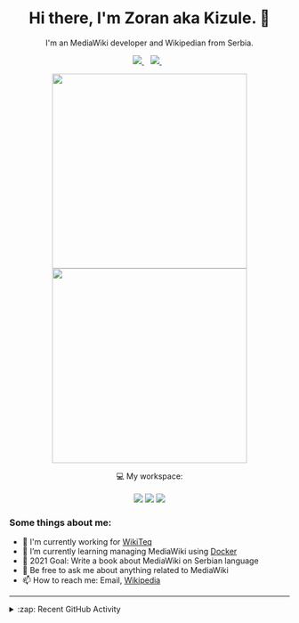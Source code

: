 <h1 align="center">
Hi there, I'm Zoran aka Kizule. 👋
</h1>

<p align="center">
I'm an MediaWiki developer and Wikipedian from Serbia.
</p>

<p align="center">

  <a href="https://www.linkedin.com/in/zoran-dori-85707a216/">
    <img src="https://img.shields.io/badge/linkedin-%230077B5.svg?&style=for-the-badge&logo=linkedin&logoColor=white" />
  </a>&nbsp;&nbsp;
  <a href="https://instagram.com/iamkizule">
    <img src="https://img.shields.io/badge/instagram-%23E4405F.svg?&style=for-the-badge&logo=instagram&logoColor=white" />        
  </a>&nbsp;&nbsp;

</p>

<p align='center'>
  <a href="#"><img src="https://github-readme-stats.vercel.app/api?username=kizule&show_icons=true&count_private=true&theme=dark" width="350"></a>
  <br>
  <a href="#"><img src="https://github-readme-stats.vercel.app/api/top-langs/?username=kizule&count_private=true&theme=dark" width="350"></a>
</p>

<p align="center">
  💻 My workspace:<br/><br/>
  <img src="https://img.shields.io/badge/windows-%230078D6.svg?&style=for-the-badge&logo=windows&logoColor=white" />
  <img src="https://img.shields.io/badge/amd-ryzen%20%205%203500u-%230071C5.svg?&style=for-the-badge&logo=amd&logoColor=white" />
  <img src="https://img.shields.io/badge/RAM-8GB-%230071C5.svg?&style=for-the-badge&logoColor=white" />
</p>

### Some things about me:

* 💼 I'm currently working for [WikiTeq](https://wikiteq.com)
* 🌱 I’m currently learning managing MediaWiki using [Docker](https://docker.com)
* 🥅 2021 Goal: Write a book about MediaWiki on Serbian language
* 💬 Be free to ask me about anything related to MediaWiki
* 📫 How to reach me: Email, [Wikipedia](https://en.wikipedia.org/wiki/User_talk:Kizule)

---
<details>
  <summary>:zap: Recent GitHub Activity</summary>

<!--RECENT_ACTIVITY:start-->
1. 🎉 Merged PR [#96](https://github.com/kizule/hacktoberfest-2021/pull/96) in [kizule/hacktoberfest-2021](https://github.com/kizule/hacktoberfest-2021)
2. 🎉 Merged PR [#95](https://github.com/kizule/hacktoberfest-2021/pull/95) in [kizule/hacktoberfest-2021](https://github.com/kizule/hacktoberfest-2021)
3. 🎉 Merged PR [#94](https://github.com/kizule/hacktoberfest-2021/pull/94) in [kizule/hacktoberfest-2021](https://github.com/kizule/hacktoberfest-2021)
4. 🎉 Merged PR [#93](https://github.com/kizule/hacktoberfest-2021/pull/93) in [kizule/hacktoberfest-2021](https://github.com/kizule/hacktoberfest-2021)
5. 🎉 Merged PR [#92](https://github.com/kizule/hacktoberfest-2021/pull/92) in [kizule/hacktoberfest-2021](https://github.com/kizule/hacktoberfest-2021)
<!--RECENT_ACTIVITY:end-->
<!--RECENT_ACTIVITY:last_update-->
Last Updated: Monday, October 4th, 2021, 6:20:09 PM
<!--RECENT_ACTIVITY:last_update_end-->

</details>
